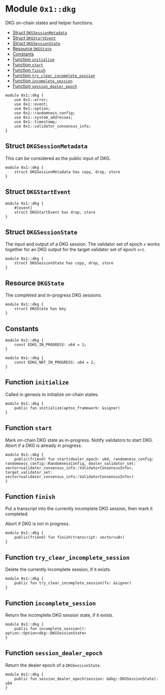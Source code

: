 <a id="0x1_dkg"></a>

# Module `0x1::dkg`

DKG on&#45;chain states and helper functions.

- [Struct `DKGSessionMetadata`](#0x1_dkg_DKGSessionMetadata)
- [Struct `DKGStartEvent`](#0x1_dkg_DKGStartEvent)
- [Struct `DKGSessionState`](#0x1_dkg_DKGSessionState)
- [Resource `DKGState`](#0x1_dkg_DKGState)
- [Constants](#@Constants_0)
- [Function `initialize`](#0x1_dkg_initialize)
- [Function `start`](#0x1_dkg_start)
- [Function `finish`](#0x1_dkg_finish)
- [Function `try_clear_incomplete_session`](#0x1_dkg_try_clear_incomplete_session)
- [Function `incomplete_session`](#0x1_dkg_incomplete_session)
- [Function `session_dealer_epoch`](#0x1_dkg_session_dealer_epoch)

```move
module 0x1::dkg {
    use 0x1::error;
    use 0x1::event;
    use 0x1::option;
    use 0x1::randomness_config;
    use 0x1::system_addresses;
    use 0x1::timestamp;
    use 0x1::validator_consensus_info;
}
```

<a id="0x1_dkg_DKGSessionMetadata"></a>

## Struct `DKGSessionMetadata`

This can be considered as the public input of DKG.

```move
module 0x1::dkg {
    struct DKGSessionMetadata has copy, drop, store
}
```

<a id="0x1_dkg_DKGStartEvent"></a>

## Struct `DKGStartEvent`

```move
module 0x1::dkg {
    #[event]
    struct DKGStartEvent has drop, store
}
```

<a id="0x1_dkg_DKGSessionState"></a>

## Struct `DKGSessionState`

The input and output of a DKG session.
The validator set of epoch `x` works together for an DKG output for the target validator set of epoch `x+1`.

```move
module 0x1::dkg {
    struct DKGSessionState has copy, drop, store
}
```

<a id="0x1_dkg_DKGState"></a>

## Resource `DKGState`

The completed and in&#45;progress DKG sessions.

```move
module 0x1::dkg {
    struct DKGState has key
}
```

<a id="@Constants_0"></a>

## Constants

<a id="0x1_dkg_EDKG_IN_PROGRESS"></a>

```move
module 0x1::dkg {
    const EDKG_IN_PROGRESS: u64 = 1;
}
```

<a id="0x1_dkg_EDKG_NOT_IN_PROGRESS"></a>

```move
module 0x1::dkg {
    const EDKG_NOT_IN_PROGRESS: u64 = 2;
}
```

<a id="0x1_dkg_initialize"></a>

## Function `initialize`

Called in genesis to initialize on&#45;chain states.

```move
module 0x1::dkg {
    public fun initialize(aptos_framework: &signer)
}
```

<a id="0x1_dkg_start"></a>

## Function `start`

Mark on&#45;chain DKG state as in&#45;progress. Notify validators to start DKG.
Abort if a DKG is already in progress.

```move
module 0x1::dkg {
    public(friend) fun start(dealer_epoch: u64, randomness_config: randomness_config::RandomnessConfig, dealer_validator_set: vector<validator_consensus_info::ValidatorConsensusInfo>, target_validator_set: vector<validator_consensus_info::ValidatorConsensusInfo>)
}
```

<a id="0x1_dkg_finish"></a>

## Function `finish`

Put a transcript into the currently incomplete DKG session, then mark it completed.

Abort if DKG is not in progress.

```move
module 0x1::dkg {
    public(friend) fun finish(transcript: vector<u8>)
}
```

<a id="0x1_dkg_try_clear_incomplete_session"></a>

## Function `try_clear_incomplete_session`

Delete the currently incomplete session, if it exists.

```move
module 0x1::dkg {
    public fun try_clear_incomplete_session(fx: &signer)
}
```

<a id="0x1_dkg_incomplete_session"></a>

## Function `incomplete_session`

Return the incomplete DKG session state, if it exists.

```move
module 0x1::dkg {
    public fun incomplete_session(): option::Option<dkg::DKGSessionState>
}
```

<a id="0x1_dkg_session_dealer_epoch"></a>

## Function `session_dealer_epoch`

Return the dealer epoch of a `DKGSessionState`.

```move
module 0x1::dkg {
    public fun session_dealer_epoch(session: &dkg::DKGSessionState): u64
}
```
